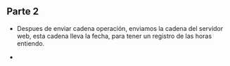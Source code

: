 ## Parte 2

- Despues de enviar cadena operación, enviamos la cadena del servidor web, esta cadena lleva la fecha, para tener un registro de las horas entiendo.

- 